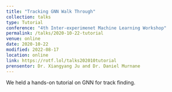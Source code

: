 ```yaml
---
title: "Tracking GNN Walk Through"
collection: talks
type: Tutorial
conference: "4th Inter-experimenet Machine Learning Workshop"
permalink: /talks/2020-10-22-tutorial
venue: online
date: 2020-10-22
modified: 2022-08-17
location: online
link: https://rotf.lol/talks202010tutorial
prensentor: Dr. Xiangyang Ju and Dr. Daniel Murnane
---
```


We held a hands-on tutorial on GNN for track finding.